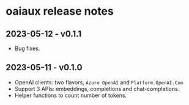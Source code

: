 # oaiaux release notes

## 2023-05-12 - v0.1.1

- Bug fixes.

## 2023-05-11 - v0.1.0

- OpenAI clients: two flavors, `Azure OpenAI` and `Platform.OpenAI.Com`
- Support 3 APIs: embeddings, completions and chat-completions.
- Helper functions to count number of tokens.
